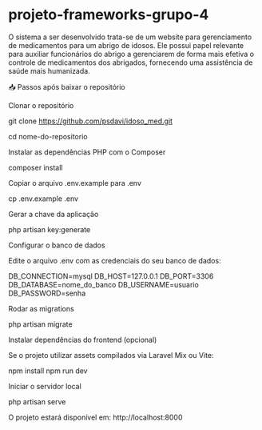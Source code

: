 # projeto-frameworks-grupo-4
O sistema a ser desenvolvido trata-se de um website para gerenciamento de medicamentos para um abrigo de idosos. Ele possui papel relevante para auxiliar funcionários do abrigo a gerenciarem de forma mais efetiva o controle de medicamentos dos abrigados, fornecendo uma assistência de saúde mais humanizada.



📥 Passos após baixar o repositório

Clonar o repositório

git clone https://github.com/psdavi/idoso_med.git

cd nome-do-repositorio


Instalar as dependências PHP com o Composer

composer install


Copiar o arquivo .env.example para .env

cp .env.example .env


Gerar a chave da aplicação

php artisan key:generate


Configurar o banco de dados

Edite o arquivo .env com as credenciais do seu banco de dados:

DB_CONNECTION=mysql
DB_HOST=127.0.0.1
DB_PORT=3306
DB_DATABASE=nome_do_banco
DB_USERNAME=usuario
DB_PASSWORD=senha


Rodar as migrations

php artisan migrate


Instalar dependências do frontend (opcional)

Se o projeto utilizar assets compilados via Laravel Mix ou Vite:

npm install
npm run dev


Iniciar o servidor local

php artisan serve


O projeto estará disponível em: http://localhost:8000
